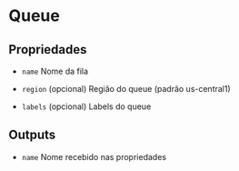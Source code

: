 # Queue

## Propriedades

- `name` Nome da fila

- `region` (opcional) Região do queue (padrão us-central1)

- `labels` (opcional) Labels do queue

## Outputs

- `name` Nome recebido nas propriedades